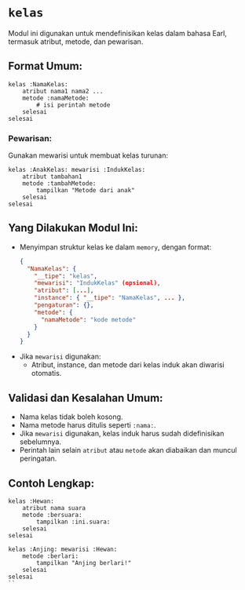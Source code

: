 # `kelas`
Modul ini digunakan untuk mendefinisikan kelas dalam bahasa Earl, termasuk atribut, metode, dan pewarisan.

## Format Umum:
```earl
kelas :NamaKelas:
    atribut nama1 nama2 ...
    metode :namaMetode:
        # isi perintah metode
    selesai
selesai
```

### Pewarisan:
Gunakan mewarisi untuk membuat kelas turunan:
```earl
kelas :AnakKelas: mewarisi :IndukKelas:
    atribut tambahan1
    metode :tambahMetode:
        tampilkan "Metode dari anak"
    selesai
selesai
```

## Yang Dilakukan Modul Ini:
- Menyimpan struktur kelas ke dalam `memory`, dengan format:
  ```json
  {
    "NamaKelas": {
      "__tipe": "kelas",
      "mewarisi": "IndukKelas" (opsional),
      "atribut": [...],
      "instance": { "__tipe": "NamaKelas", ... },
      "pengaturan": {},
      "metode": {
        "namaMetode": "kode metode"
      }
    }
  }
  ```
- Jika `mewarisi` digunakan:
  - Atribut, instance, dan metode dari kelas induk akan diwarisi otomatis.

## Validasi dan Kesalahan Umum:
- Nama kelas tidak boleh kosong.
- Nama metode harus ditulis seperti `:nama:`.
- Jika `mewarisi` digunakan, kelas induk harus sudah didefinisikan sebelumnya.
- Perintah lain selain `atribut` atau `metode` akan diabaikan dan muncul peringatan.

## Contoh Lengkap:
```earl
kelas :Hewan:
    atribut nama suara
    metode :bersuara:
        tampilkan :ini.suara:
    selesai
selesai

kelas :Anjing: mewarisi :Hewan:
    metode :berlari:
        tampilkan "Anjing berlari!"
    selesai
selesai
``
